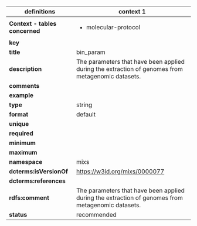 

| definitions | context 1 |
|-|-|
| **Context - tables concerned** | <ul><li>molecular-protocol</li></ul> |
| **key** |  |
| **title** | bin_param |
| **description** | The parameters that have been applied during the extraction of genomes from metagenomic datasets. |
| **comments** |  |
| **example** |  |
| **type** | string |
| **format** | default |
| **unique** |  |
| **required** |  |
| **minimum** |  |
| **maximum** |  |
| **namespace** | mixs |
| **dcterms:isVersionOf** | https://w3id.org/mixs/0000077 |
| **dcterms:references** |  |
| **rdfs:comment** | The parameters that have been applied during the extraction of genomes from metagenomic datasets. |
| **status** | recommended |
